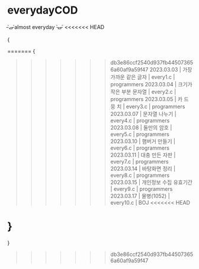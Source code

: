 # everydayCOD
˃̵ࡇ˂̵almost everyday ˃̵ࡇ˂̵
<<<<<<< HEAD

{

=======
{
>>>>>>> db3e86ccf2540d937fb445073656a60af9a59f47
2023.03.03 | 가장 가까운 같은 글자 | every1.c | programmers
2023.03.04 | 크기가 작은 부분 문자열 | every2.c | programmers
2023.03.05 | 카 드 뭉 치 | every3.c | programmers
2023.03.07 | 문자열 나누기 | every4.c | programmers
2023.03.08 | 둘만의 암호 | every5.c | programmers
2023.03.10 | 햄버거 만들기 | every6.c | programmers
2023.03.11 | 대충 만든 자판 | every7.c | programmers
2023.03.14 | 바탕화면 정리 | every8.c | programmers
2023.03.15 | 개인정보 수집 유효기간 | every9.c | programmers
2023.03.17 | 물병(1052) |  every10.c | BOJ
<<<<<<< HEAD

}
=======
}
>>>>>>> db3e86ccf2540d937fb445073656a60af9a59f47
